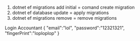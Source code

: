 1) dotnet ef migrations add initial = comand create migration
2) dotnet ef database update = apply migrations
3) dotnet ef migrations remove = remove migrations

Login Accountant
{
    "email":"lol",
    "password":"12321321",
    "fingerPrint":"loploplop"
}
